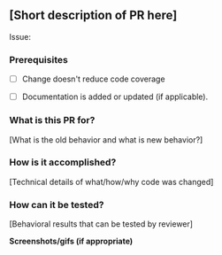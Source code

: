 ## [Short description of PR here]

Issue:

### Prerequisites

- [ ] Change doesn't reduce code coverage
- [ ] Documentation is added or updated (if applicable).


### What is this PR for?

[What is the old behavior and what is new behavior?]


### How is it accomplished?

[Technical details of what/how/why code was changed]


### How can it be tested?

[Behavioral results that can be tested by reviewer]


**Screenshots/gifs (if appropriate)**
